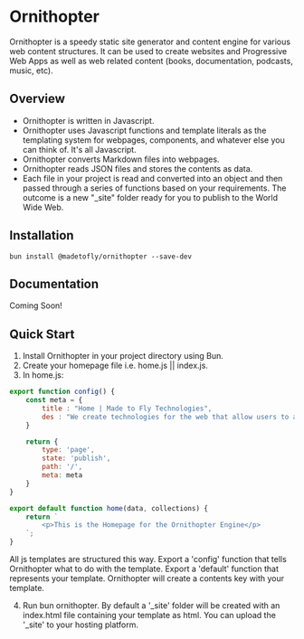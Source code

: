 # Ornithopter
Ornithopter is a speedy static site generator and content engine for various web content structures. It can be used to create websites and Progressive Web Apps as well as web related content (books, documentation, podcasts, music, etc).

## Overview
- Ornithopter is written in Javascript.
- Ornithopter uses Javascript functions and template literals as the templating system for webpages, components, and whatever else you can think of. It's all Javascript.
- Ornithopter converts Markdown files into webpages.
- Ornithopter reads JSON files and stores the contents as data.
- Each file in your project is read and converted into an object and then passed through a series of functions based on your requirements. The outcome is a new "\_site" folder ready for you to publish to the World Wide Web.

## Installation
```
bun install @madetofly/ornithopter --save-dev
```

## Documentation
Coming Soon!

## Quick Start
1. Install Ornithopter in your project directory using Bun.
2. Create your homepage file i.e. home.js || index.js.
3. In home.js:

```js
export function config() {
	const meta = {
		title : "Home | Made to Fly Technologies",
		des : "We create technologies for the web that allow users to achieve digital freedom."
	}

	return {
		type: 'page',
		state: 'publish',
		path: '/',
		meta: meta
	}
}

export default function home(data, collections) {
	return `
		<p>This is the Homepage for the Ornithopter Engine</p>
	`;
}
```

All js templates are structured this way. Export a 'config' function that tells Ornithopter what to do with the template. Export a 'default' function that represents your template. Ornithopter will create a contents key with your template.

4. Run bun ornithopter. By default a '\_site' folder will be created with an index.html file containing your template as html. You can upload the '\_site' to your hosting platform.